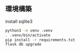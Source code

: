## 環境構築
install sqlite3
```sh 
python3 -m venv .venv
. .venv/bin/activate
pip install -r requirements.txt
flask db upgrade
```
